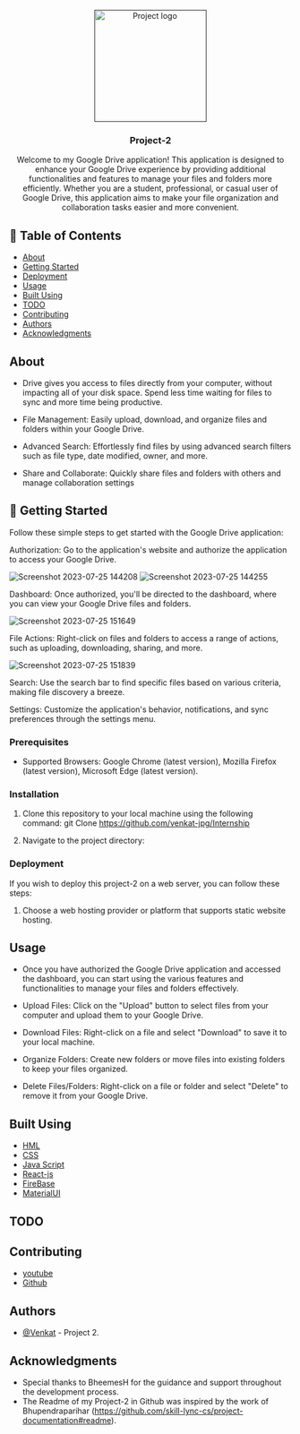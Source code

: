 <p align="center">
  <a href="" rel="noopener">
    <img width=200px height=200px src="https://tse3.mm.bing.net/th?id=OIP.1om7KvIn8q4gtAD-YXfD6AHaHA&pid=Api&P=0&h=180" alt="Project logo">
  </a>
</p>
<h3 align="center">Project-2</h3>
<div align="center">
 
</div>

<p align="center">  Welcome to my Google Drive application! This application is designed to enhance your Google Drive experience by providing additional functionalities and features to manage your files and folders more efficiently. Whether you are a student, professional, or casual user of Google Drive, this application aims to make your file organization and collaboration tasks easier and more convenient.
    <br> 
</p>

## 📝 Table of Contents
- [About](#about)
- [Getting Started](#getting_started)
- [Deployment](#deployment)
- [Usage](#usage)
- [Built Using](#built_using)
- [TODO](../TODO.md)
- [Contributing](../CONTRIBUTING.md)
- [Authors](#authors)
- [Acknowledgments](#acknowledgement)

##  About <a name = "about"></a>
- Drive gives you access to files directly from your computer, without impacting all of your disk space. Spend less time waiting for files to   sync and more time being productive.
- File Management: Easily upload, download, and organize files and folders within your Google Drive.

- Advanced Search: Effortlessly find files by using advanced search filters such as file type, date modified, owner, and more.

- Share and Collaborate: Quickly share files and folders with others and manage collaboration settings

## 🏁 Getting Started <a name="getting_started"></a>

Follow these simple steps to get started with the Google Drive application:

Authorization: Go to the application's website and authorize the application to access your Google Drive.

![Screenshot 2023-07-25 144208](https://github.com/venkat-jpg/Internship/assets/128593769/2bc98af1-0aaa-41e6-892e-e409ef6d95a9)
![Screenshot 2023-07-25 144255](https://github.com/venkat-jpg/Internship/assets/128593769/45e412ff-b790-4edf-8399-82d0eb709508)


Dashboard: Once authorized, you'll be directed to the dashboard, where you can view your Google Drive files and folders.

![Screenshot 2023-07-25 151649](https://github.com/venkat-jpg/Internship/assets/128593769/88bc9761-9ae9-4fdc-8c2f-f8016fbcc2fa)

File Actions: Right-click on files and folders to access a range of actions, such as uploading, downloading, sharing, and more.

![Screenshot 2023-07-25 151839](https://github.com/venkat-jpg/Internship/assets/128593769/fb9eb3b0-87fe-4b38-b692-f716ae1ac5d0)


Search: Use the search bar to find specific files based on various criteria, making file discovery a breeze.

Settings: Customize the application's behavior, notifications, and sync preferences through the settings menu.

### Prerequisites

- Supported Browsers: Google Chrome (latest version), Mozilla Firefox (latest version), Microsoft Edge (latest version).

### Installation

1. Clone this repository to your local machine using the following command:
git Clone https://github.com/venkat-jpg/Internship

2. Navigate to the project directory:


### Deployment

If you wish to deploy this project-2 on a web server, you can follow these steps:

1. Choose a web hosting provider or platform that supports static website hosting.


## Usage <a name="usage"></a>
- Once you have authorized the Google Drive application and accessed the dashboard, you can start using the various features and functionalities to manage your files and folders effectively.
- Upload Files: Click on the "Upload" button to select files from your computer and upload them to your Google Drive.

- Download Files: Right-click on a file and select "Download" to save it to your local machine.

- Organize Folders: Create new folders or move files into existing folders to keep your files organized.

- Delete Files/Folders: Right-click on a file or folder and select "Delete" to remove it from your Google Drive.


## Built Using <a name="built_using"></a>

- [HML](https://code.visualstudio.com/download)
- [CSS](https://code.visualstudio.com/download)
- [Java Script](https://code.visualstudio.com/download)
- [React-js](https://code.visualstudio.com/download)
- [FireBase](https://console.firebase.google.com/u/0/project/drive-clone-38a94/overview)
- [MaterialUI](https://mui.com/material-ui/material-icons/?query=app&selected=Apps)

## TODO

## Contributing

- [youtube](https://www.youtube.com/watch?v=0YFrGy_mzjY&t=5925s)
- [Github](https://github.com/skill-lync-cs/project-documentation#readme)

## Authors <a name="authors"></a>

- [@Venkat](https://github.com/venkat-jpg) - Project 2.

## Acknowledgments <a name="acknowledgement"></a>

- Special thanks to BheemesH for the guidance and support throughout the development process.
- The Readme of my Project-2 in Github was inspired by the work of Bhupendraparihar (https://github.com/skill-lync-cs/project-documentation#readme).

